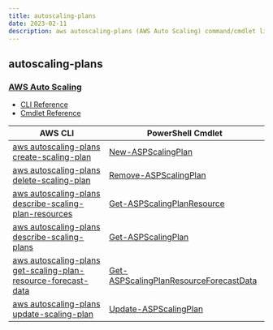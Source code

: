 ```yaml
---
title: autoscaling-plans
date: 2023-02-11
description: aws autoscaling-plans (AWS Auto Scaling) command/cmdlet list.
---
```


## autoscaling-plans

### [AWS Auto Scaling](https://aws.amazon.com/autoscaling/)

* [CLI Reference](https://docs.aws.amazon.com/cli/latest/reference/autoscaling-plans/index.html)
* [Cmdlet Reference](https://docs.aws.amazon.com/powershell/latest/reference/items/AWS_Auto_Scaling_Plans_cmdlets.html)

|AWS CLI|PowerShell Cmdlet|
|----|----|
|[aws autoscaling-plans create-scaling-plan](https://docs.aws.amazon.com/cli/latest/reference/autoscaling-plans/create-scaling-plan.html)|[New-ASPScalingPlan](https://docs.aws.amazon.com/powershell/latest/reference/items/New-ASPScalingPlan.html)|
|[aws autoscaling-plans delete-scaling-plan](https://docs.aws.amazon.com/cli/latest/reference/autoscaling-plans/delete-scaling-plan.html)|[Remove-ASPScalingPlan](https://docs.aws.amazon.com/powershell/latest/reference/items/Remove-ASPScalingPlan.html)|
|[aws autoscaling-plans describe-scaling-plan-resources](https://docs.aws.amazon.com/cli/latest/reference/autoscaling-plans/describe-scaling-plan-resources.html)|[Get-ASPScalingPlanResource](https://docs.aws.amazon.com/powershell/latest/reference/items/Get-ASPScalingPlanResource.html)|
|[aws autoscaling-plans describe-scaling-plans](https://docs.aws.amazon.com/cli/latest/reference/autoscaling-plans/describe-scaling-plans.html)|[Get-ASPScalingPlan](https://docs.aws.amazon.com/powershell/latest/reference/items/Get-ASPScalingPlan.html)|
|[aws autoscaling-plans get-scaling-plan-resource-forecast-data](https://docs.aws.amazon.com/cli/latest/reference/autoscaling-plans/get-scaling-plan-resource-forecast-data.html)|[Get-ASPScalingPlanResourceForecastData](https://docs.aws.amazon.com/powershell/latest/reference/items/Get-ASPScalingPlanResourceForecastData.html)|
|[aws autoscaling-plans update-scaling-plan](https://docs.aws.amazon.com/cli/latest/reference/autoscaling-plans/update-scaling-plan.html)|[Update-ASPScalingPlan](https://docs.aws.amazon.com/powershell/latest/reference/items/Update-ASPScalingPlan.html)|

